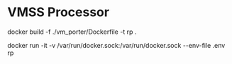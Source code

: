 # VMSS Processor

docker build -f ./vm_porter/Dockerfile -t rp .

docker run -it -v /var/run/docker.sock:/var/run/docker.sock  --env-file .env  rp

